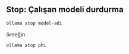 ## Stop: Çalışan modeli durdurma


```bash
ollama stop model-adi
```

örneğin


```bash
ollama stop phi
```
